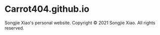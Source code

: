 # Carrot404.github.io
Songjie Xiao's personal website. Copyright © 2021 Songjie Xiao. All rights reserved.
